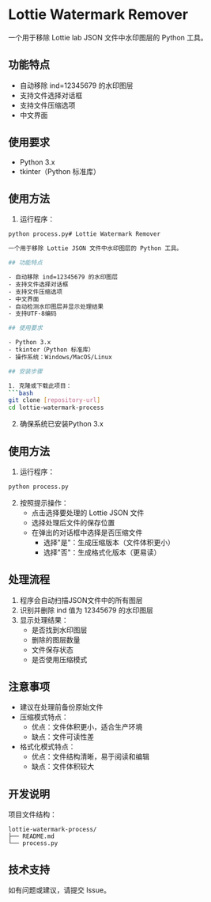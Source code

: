 # Lottie Watermark Remover

一个用于移除 Lottie lab JSON 文件中水印图层的 Python 工具。

## 功能特点

- 自动移除 ind=12345679 的水印图层
- 支持文件选择对话框
- 支持文件压缩选项
- 中文界面

## 使用要求

- Python 3.x
- tkinter（Python 标准库）

## 使用方法

1. 运行程序：
```bash
python process.py# Lottie Watermark Remover

一个用于移除 Lottie JSON 文件中水印图层的 Python 工具。

## 功能特点

- 自动移除 ind=12345679 的水印图层
- 支持文件选择对话框
- 支持文件压缩选项
- 中文界面
- 自动检测水印图层并显示处理结果
- 支持UTF-8编码

## 使用要求

- Python 3.x
- tkinter（Python 标准库）
- 操作系统：Windows/MacOS/Linux

## 安装步骤

1. 克隆或下载此项目：
```bash
git clone [repository-url]
cd lottie-watermark-process
```

2. 确保系统已安装Python 3.x

## 使用方法

1. 运行程序：
```bash
python process.py
```

2. 按照提示操作：
   - 点击选择要处理的 Lottie JSON 文件
   - 选择处理后文件的保存位置
   - 在弹出的对话框中选择是否压缩文件
     - 选择"是"：生成压缩版本（文件体积更小）
     - 选择"否"：生成格式化版本（更易读）

## 处理流程

1. 程序会自动扫描JSON文件中的所有图层
2. 识别并删除 ind 值为 12345679 的水印图层
3. 显示处理结果：
   - 是否找到水印图层
   - 删除的图层数量
   - 文件保存状态
   - 是否使用压缩模式

## 注意事项

- 建议在处理前备份原始文件
- 压缩模式特点：
  - 优点：文件体积更小，适合生产环境
  - 缺点：文件可读性差
- 格式化模式特点：
  - 优点：文件结构清晰，易于阅读和编辑
  - 缺点：文件体积较大

## 开发说明

项目文件结构：
```
lottie-watermark-process/
├── README.md
└── process.py
```

## 技术支持

如有问题或建议，请提交 Issue。